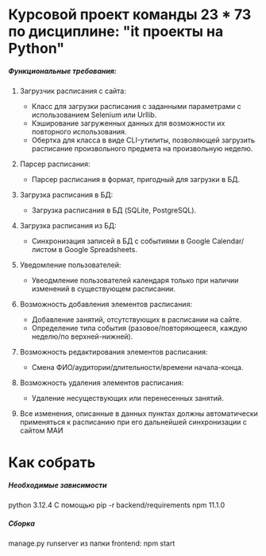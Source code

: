 # Курсовой проект команды 23 * 73 по дисциплине: "it проекты на Python"

##### Функциональные требования:
1. Загрузчик расписания с сайта:
   - Класс для загрузки расписания с заданными параметрами с использованием Selenium или Urllib.
   - Кэширование загруженных данных для возможности их повторного использования.
   - Обертка для класса в виде CLI-утилиты, позволяющей загрузить расписание произвольного предмета на произвольную неделю.
2. Парсер расписания:
   - Парсер расписания в формат, пригодный для загрузки в БД.
3. Загрузка расписания в БД:
   - Загрузка расписания в БД (SQLite, PostgreSQL).

1. Загрузка расписания из БД:
   - Синхронизация записей в БД с событиями в Google Calendar/листом в Google Spreadsheets.
2. Уведомление пользователей:
   - Увеодмление пользователей календаря только при наличии изменений в существующем расписании.

1. Возможность добавления элементов расписания:
   - Добавление занятий, отсутствующих в расписании на сайте.
   - Определение типа события (разовое/повторяющееся, каждую неделю/по верхней-нижней).
2. Возможность редактирования элементов расписания:
   - Смена ФИО/аудитории/длительности/времени начала-конца.
3. Возможность удаления элементов расписания:
   - Удаление несуществующих или перенесенных занятий.
4. Все изменения, описанные в данных пунктах должны автоматически применяться к расписанию при его дальнейшей синхронизации с сайтом МАИ


# Как собрать
##### Необходимые зависимости
python 3.12.4
С помощью pip -r backend/requirements
npm 11.1.0
##### Сборка
manage.py runserver
из папки frontend: npm start
